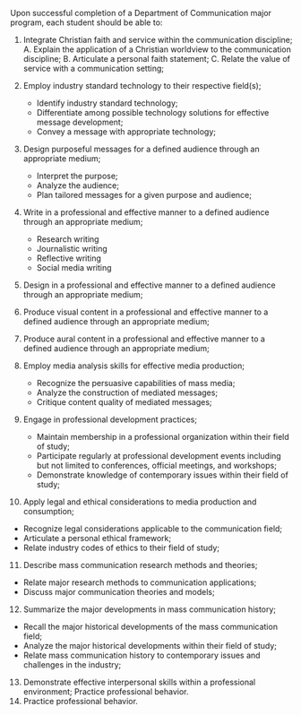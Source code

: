 Upon successful completion of a Department of Communication major program, each student should be able to:

1. Integrate Christian faith and service within the communication discipline;
   A. Explain the application of a Christian worldview to the communication discipline;
   B. Articulate a personal faith statement;
   C. Relate the value of service with a communication setting;
   
2. Employ industry standard technology to their respective field(s);
   * Identify industry standard technology;
   * Differentiate among possible technology solutions for effective message development;
   * Convey a message with appropriate technology;

3. Design purposeful messages for a defined audience through an appropriate medium;
   * Interpret the purpose;
   * Analyze the audience;
   * Plan tailored messages for a given purpose and audience;

4. Write in a professional and effective manner to a defined audience through an appropriate medium;
   * Research writing
   * Journalistic writing
   * Reflective writing
   * Social media writing

5. Design in a professional and effective manner to a defined audience through an appropriate medium;

6. Produce visual content in a professional and effective manner to a defined audience through an appropriate medium;

7. Produce aural content in a professional and effective manner to a defined audience through an appropriate medium;

8. Employ media analysis skills for effective media production;
   * Recognize the persuasive capabilities of mass media;
   * Analyze the construction of mediated messages;
   * Critique content quality of mediated messages;

9. Engage in professional development practices;
   * Maintain membership in a professional organization within their field of study;
   * Participate regularly at professional development events including but not limited to conferences, official meetings, and workshops;
   * Demonstrate knowledge of contemporary issues within their field of study;

10. Apply legal and ethical considerations to media production and consumption;
   * Recognize legal considerations applicable to the communication field;
   * Articulate a personal ethical framework;
   * Relate industry codes of ethics to their field of study;

11. Describe mass communication research methods and theories;
   * Relate major research methods to communication applications;
   * Discuss major communication theories and models;

12. Summarize the major developments in mass communication history;
   * Recall the major historical developments of the mass communication field;
   * Analyze the major historical developments within their field of study;
   * Relate mass communication history to contemporary issues and challenges in the industry;

13. Demonstrate effective interpersonal skills within a professional environment; Practice professional behavior.
14. Practice professional behavior.
